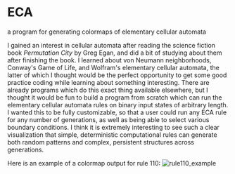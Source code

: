 # ECA
a program for generating colormaps of elementary cellular automata

I gained an interest in cellular automata after reading the science fiction book _Permutation City_ by Greg Egan, and did a bit of studying about them after
finishing the book. I learned about von Neumann neighborhoods, Conway's Game of Life, and Wolfram's elementary cellular automata, the latter of which I thought
would be the perfect opportunity to get some good practice coding while learning about something interesting. There are already programs which do this exact thing
available elsewhere, but I thought it would be fun to build a program from scratch which can run the elementary cellular automata rules on binary input states
of arbitrary length. I wanted this to be fully customizable, so that a user could run any ECA rule for any number of generations, as well as being able to select
various boundary conditions. I think it is extremely interesting to see such a clear visualization that simple, deterministic computational rules can generate
both random patterns and complex, persistent structures across generations.

Here is an example of a colormap output for rule 110:
![rule110_example](https://user-images.githubusercontent.com/33963737/172966363-37ddc5d7-dbc2-443d-a601-2b43f0935051.png)
